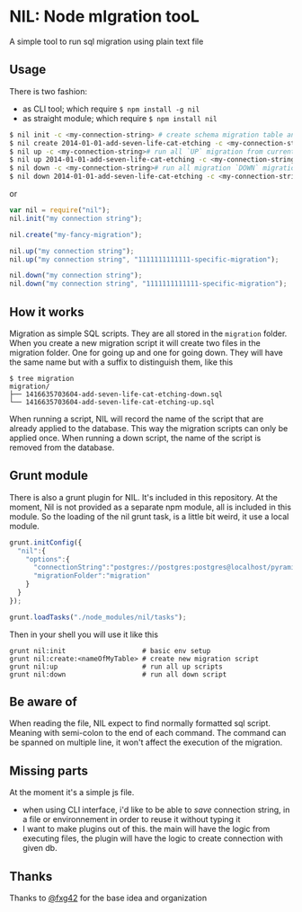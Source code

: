 NIL: Node mIgration tooL
==========================


A simple tool to run sql migration using plain text file


Usage
-----

There is two fashion:

- as CLI tool; which require `$ npm install -g nil`
- as straight module;  which require `$ npm install nil`

````bash
$ nil init -c <my-connection-string> # create schema migration table and migration folder
$ nil create 2014-01-01-add-seven-life-cat-etching -c <my-connection-string># create two new migration script (`UP` and `DOWN`)
$ nil up -c <my-connection-string># run all `UP` migration from current to last existing one
$ nil up 2014-01-01-add-seven-life-cat-etching -c <my-connection-string># run all migration `UP` to the specified one
$ nil down -c <my-connection-string># run all migration `DOWN` migration to first one
$ nil down 2014-01-01-add-seven-life-cat-etching -c <my-connection-string># run all migration `DOWN` migration to the specifed one
````

or

````Javascript
var nil = require("nil");
nil.init("my connection string");

nil.create("my-fancy-migration");

nil.up("my connection string");
nil.up("my connection string", "1111111111111-specific-migration");

nil.down("my connection string");
nil.down("my connection string", "1111111111111-specific-migration");

````


How it works
------------

Migration as simple SQL scripts.
They are all stored in the  `migration` folder.
When you create a new migration script it will create two files in the migration folder.
One for going up and one for going down.
They will have the same name but with a suffix to distinguish them, like this

    $ tree migration
    migration/
    ├── 1416635703604-add-seven-life-cat-etching-down.sql
    └── 1416635703604-add-seven-life-cat-etching-up.sql

When running a script, NIL will record the name of the script that are already applied to the database.
This way the migration scripts can only be applied once.
When running a down script, the name of the script is removed from the database.

Grunt module
-------------

There is also a grunt plugin for NIL. It's included in this repository.
At the moment, Nil is not provided as a separate npm module, all is included in this module.
So the loading of the nil grunt task, is a little bit weird, it use a local module.

````Javascript
grunt.initConfig({
  "nil":{
    "options":{
      "connectionString":"postgres://postgres:postgres@localhost/pyramide",
      "migrationFolder":"migration"
    }
  }
});

grunt.loadTasks("./node_modules/nil/tasks");
````

Then in your shell you will use it like this

````shell
grunt nil:init                   # basic env setup
grunt nil:create:<nameOfMyTable> # create new migration script
grunt nil:up                     # run all up scripts
grunt nil:down                   # run all down script

````

Be aware of
----------------

When reading the file, NIL expect to find normally formatted sql script. Meaning with semi-colon to the end of each command.
The command can be spanned on multiple line, it won't affect the execution of the migration.

Missing parts
-----------------

At the moment it's a simple js file.
* when using CLI interface, i'd like to be able to _save_ connection string, in a file or environnement in order to reuse it without typing it
* I want to make plugins out of this. the main will have the logic from executing files, the plugin will have the logic to create connection with given db.

Thanks
-----------

Thanks to [@fxg42](https://github.com/fxg42) for the base idea and organization
